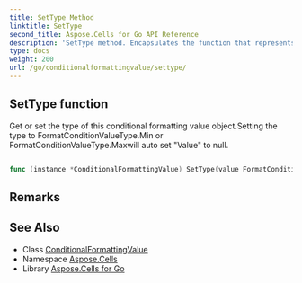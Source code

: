 ```yaml
---
title: SetType Method 
linktitle: SetType
second_title: Aspose.Cells for Go API Reference
description: 'SetType method. Encapsulates the function that represents settype in Go.'
type: docs
weight: 200
url: /go/conditionalformattingvalue/settype/
---
```


## SetType function

Get or set the type of this conditional formatting value object.Setting the type to FormatConditionValueType.Min or FormatConditionValueType.Maxwill auto set "Value" to null.

```go

func (instance *ConditionalFormattingValue) SetType(value FormatConditionValueType)  error

```

## Remarks


## See Also

* Class [ConditionalFormattingValue](../)
* Namespace [Aspose.Cells](../../)
* Library [Aspose.Cells for Go](../../../)
